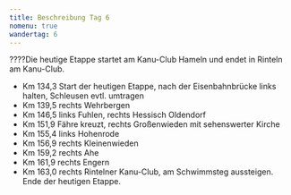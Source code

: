 ```yaml
---
title: Beschreibung Tag 6
nomenu: true
wandertag: 6
---
```


????Die heutige Etappe startet am Kanu-Club Hameln und endet in Rinteln am Kanu-Club.

- Km 134,3 Start der heutigen Etappe, nach der Eisenbahnbrücke links halten, Schleusen evtl. umtragen
-	Km 139,5 rechts Wehrbergen
-	Km 146,5 links Fuhlen, rechts Hessisch Oldendorf
-	Km 151,9 Fähre kreuzt, rechts Großenwieden mit sehenswerter Kirche
-	Km 155,4 links Hohenrode
-	Km 156,9 rechts Kleinenwieden
-	Km 159,2 rechts Ahe
-	Km 161,9 rechts Engern
-	Km 163,0 rechts Rintelner Kanu-Club, am Schwimmsteg aussteigen. Ende der heutigen Etappe.


